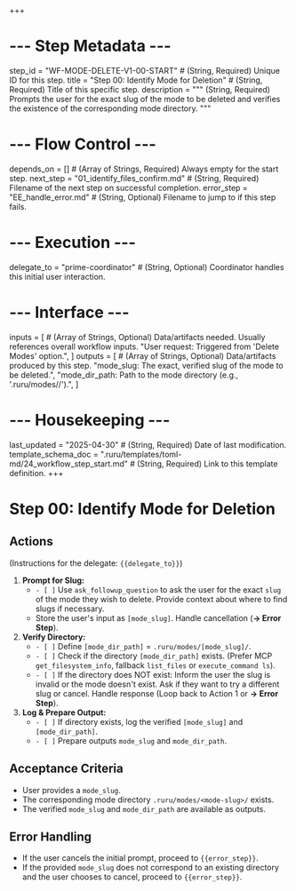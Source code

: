 +++
# --- Step Metadata ---
step_id = "WF-MODE-DELETE-V1-00-START" # (String, Required) Unique ID for this step.
title = "Step 00: Identify Mode for Deletion" # (String, Required) Title of this specific step.
description = """
(String, Required) Prompts the user for the exact slug of the mode to be deleted
and verifies the existence of the corresponding mode directory.
"""

# --- Flow Control ---
depends_on = [] # (Array of Strings, Required) Always empty for the start step.
next_step = "01_identify_files_confirm.md" # (String, Required) Filename of the next step on successful completion.
error_step = "EE_handle_error.md" # (String, Optional) Filename to jump to if this step fails.

# --- Execution ---
delegate_to = "prime-coordinator" # (String, Optional) Coordinator handles this initial user interaction.

# --- Interface ---
inputs = [ # (Array of Strings, Optional) Data/artifacts needed. Usually references overall workflow inputs.
    "User request: Triggered from 'Delete Modes' option.",
]
outputs = [ # (Array of Strings, Optional) Data/artifacts produced by this step.
    "mode_slug: The exact, verified slug of the mode to be deleted.",
    "mode_dir_path: Path to the mode directory (e.g., '.ruru/modes/<mode-slug>/').",
]

# --- Housekeeping ---
last_updated = "2025-04-30" # (String, Required) Date of last modification.
template_schema_doc = ".ruru/templates/toml-md/24_workflow_step_start.md" # (String, Required) Link to this template definition.
+++

# Step 00: Identify Mode for Deletion

## Actions

(Instructions for the delegate: `{{delegate_to}}`)

1.  **Prompt for Slug:**
    *   `- [ ]` Use `ask_followup_question` to ask the user for the exact `slug` of the mode they wish to delete. Provide context about where to find slugs if necessary.
    *   Store the user's input as `[mode_slug]`. Handle cancellation (**-> Error Step**).
2.  **Verify Directory:**
    *   `- [ ]` Define `[mode_dir_path]` = `.ruru/modes/[mode_slug]/`.
    *   `- [ ]` Check if the directory `[mode_dir_path]` exists. (Prefer MCP `get_filesystem_info`, fallback `list_files` or `execute_command ls`).
    *   `- [ ]` If the directory does NOT exist: Inform the user the slug is invalid or the mode doesn't exist. Ask if they want to try a different slug or cancel. Handle response (Loop back to Action 1 or **-> Error Step**).
3.  **Log & Prepare Output:**
    *   `- [ ]` If directory exists, log the verified `[mode_slug]` and `[mode_dir_path]`.
    *   `- [ ]` Prepare outputs `mode_slug` and `mode_dir_path`.

## Acceptance Criteria

*   User provides a `mode_slug`.
*   The corresponding mode directory `.ruru/modes/<mode-slug>/` exists.
*   The verified `mode_slug` and `mode_dir_path` are available as outputs.

## Error Handling

*   If the user cancels the initial prompt, proceed to `{{error_step}}`.
*   If the provided `mode_slug` does not correspond to an existing directory and the user chooses to cancel, proceed to `{{error_step}}`.